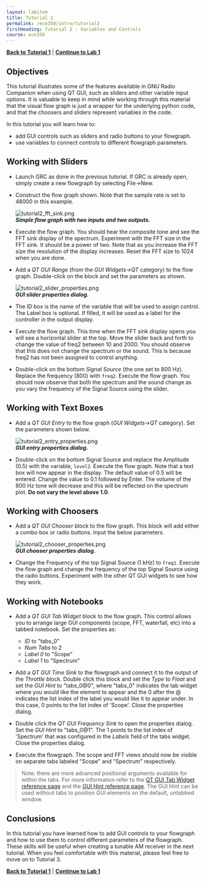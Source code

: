 ```yaml
---
layout: labitem
title: Tutorial 2
permalink: /ece350/intro/tutorial2
firstHeading: Tutorial 2 - Variables and Controls
course: ece350
---
```

[**Back to Tutorial 1**](tutorial1.md) | [**Continue to Lab 1**](../lab1/introduction.md)

## Objectives

This tutorial illustrates some of the features available in GNU Radio Companion when using QT GUI, such as sliders and other variable input options. It is valuable to keep in mind while working through this material that the visual flow graph is just a wrapper for the underlying python code, and that the choosers and sliders represent variables in the code.

In this tutorial you will learn how to:

- add GUI controls such as sliders and radio buttons to your flowgraph.
- use variables to connect controls to different flowgraph parameters.

## Working with Sliders

- Launch GRC as done in the previous tutorial. If GRC is already open, simply create a new flowgraph by selecting File->New.

- Construct the flow graph shown. Note that the sample rate is set to 48000 in this example.

    ![tutorial2_fft_sink.png](./figures/tutorial2_fft_sink.png)<br>
    __*Simple flow graph with two inputs and two outputs.*__

- Execute the flow graph. You should hear the composite tone and see the FFT sink display of the spectrum. Experiment with the FFT size in the FFT sink. It should be a power of two. Note that as you increase the FFT size the resolution of the display increases. Reset the FFT size to 1024 when you are done.

- Add a *QT GUI Range* (from the *GUI Widgets->QT* category) to the flow graph. Double-click on the block and set the parameters as shown.

    ![tutorial2_slider_properties.png](./figures/tutorial2_slider_properties.png)<br>
    __*GUI slider properties dialog.*__

- The ID box is the name of the variable that will be used to assign control. The Label box is optional. If filled, it will be used as a label for the controller in the output display.

- Execute the flow graph. This time when the FFT sink display opens you will see a horizontal slider at the top. Move the slider back and forth to change the value of freq2 between 10 and 2000. You should observe that this does not change the spectrum or the sound. This is because freq2 has not been assigned to control anything.

- Double-click on the bottom *Signal Source* (the one set to 800 Hz). Replace the frequency (800) with `freq2`. Execute the flow graph. You should now observe that both the spectrum and the sound change as you vary the frequency of the Signal Source using the slider.

## Working with Text Boxes

- Add a *QT GUI Entry* to the flow graph (*GUI Widgets->QT* category). Set the parameters shown below.

    ![tutorial2_entry_properties.png](./figures/tutorial2_entry_properties.png)<br>
    __*GUI entry properties dialog.*__

- Double-click on the bottom Signal Source and replace the Amplitude (0.5) with the variable, `level2`. Execute the flow graph. Note that a text box will now appear in the display. The default value of 0.5 will be entered. Change the value to 0.1 followed by Enter. The volume of the 800 Hz tone will decrease and this will be reflected on the spectrum plot. **Do not vary the level above 1.0**.

## Working with Choosers

- Add a *QT GUI Chooser* block to the flow graph. This block will add either a combo box or radio buttons. Input the below parameters.

    ![tutorial2_chooser_properties.png](./figures/tutorial2_chooser_properties.png)<br>
    __*GUI chooser properties dialog.*__

- Change the Frequency of the top Signal Source (1 kHz) to `freq1`. Execute the flow graph and change the frequency of the top Signal Source using the radio buttons. Experiment with the other QT GUI widgets to see how they work.

## Working with Notebooks

- Add a *QT GUI Tab Widget* block to the flow graph. This control allows you to arrange large GUI components (scope, FFT, waterfall, etc) into a tabbed notebook. Set the properties as:
  
  - *ID* to "tabs_0"
  - *Num Tabs* to 2
  - *Label 0* to "Scope"
  - *Label 1* to "Spectrum"

- Add a *QT GUI Time Sink* to the flowgraph and connect it to the output of the *Throttle* block. Double click this block and set the *Type* to *Float* and set the *GUI Hint* to "tabs_0@0", where "tabs_0" indicates the tab widget where you would like the element to appear and the 0 after the @ indicates the list index of the label you would like it to appear under. In this case, 0 points to the list index of 'Scope'. Close the properties dialog.

- Double click the *QT GUI Frequency Sink* to open the properties dialog. Set the *GUI Hint* to "tabs_0@1". The 1 points to the list index of 'Spectrum' that was configured in the *Labels* field of the tabs widget. Close the properties dialog.

- Execute the flowgraph. The scope and FFT views should now be visible on separate tabs labeled "Scope" and "Spectrum" respectively.
  
>Note: there are more advanced positional arguments available for within the tabs. For more information refer to the [QT GUI Tab Widget reference page](https://wiki.gnuradio.org/index.php/QT_GUI_Tab_Widget) and the [GUI Hint reference page](https://wiki.gnuradio.org/index.php/GUI_Hint). The GUI Hint can be used without tabs to position GUI elements on the default, untabbed window.

## Conclusions

In this tutorial you have learned how to add GUI controls to your flowgraph and how to use them to control different parameters of the flowgraph. These skills will be useful when creating a tunable AM receiver in the next tutorial. When you feel comfortable with this material, please feel free to move on to Tutorial 3.

[**Back to Tutorial 1**](tutorial1.md) | [**Continue to Lab 1**](../lab1/introduction.md)
